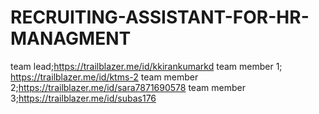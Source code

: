 # RECRUITING-ASSISTANT-FOR-HR-MANAGMENT

team lead;https://trailblazer.me/id/kkirankumarkd
team member 1; https://trailblazer.me/id/ktms-2
team member 2;https://trailblazer.me/id/sara7871690578
team member 3;https://trailblazer.me/id/subas176
